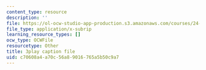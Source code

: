 ```yaml
---
content_type: resource
description: ''
file: https://ol-ocw-studio-app-production.s3.amazonaws.com/courses/24-908-creole-language-and-caribbean-identities-spring-2017/c70608a4a70c56a89016765a5b50c9a7_3WrHSdaC9-A.vtt
file_type: application/x-subrip
learning_resource_types: []
ocw_type: OCWFile
resourcetype: Other
title: 3play caption file
uid: c70608a4-a70c-56a8-9016-765a5b50c9a7
---
```

